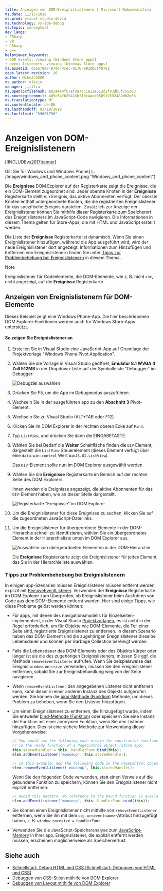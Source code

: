 ```yaml
---
title: Anzeigen von DOM-Ereignislistenern | Microsoft-Dokumentation
ms.date: 11/15/2016
ms.prod: visual-studio-dev14
ms.technology: vs-ide-debug
ms.topic: conceptual
dev_langs:
- FSharp
- VB
- CSharp
- C++
helpviewer_keywords:
- DOM events, viewing [Windows Store apps]
- event listeners, viewing [Windows Store apps]
ms.assetid: d5b679e7-87dd-4cec-9176-883db6ff0781
caps.latest.revision: 26
author: MikeJo5000
ms.author: mikejo
manager: jillfra
ms.openlocfilehash: ed3a4e4f67ef8a7cc1e13e513d2f03db5f755363
ms.sourcegitcommit: 4d9c54f689416bf1dc4ace058919592482d02e36
ms.translationtype: MT
ms.contentlocale: de-DE
ms.lasthandoff: 03/19/2019
ms.locfileid: "59001790"
---
```

# <a name="view-dom-event-listeners"></a>Anzeigen von DOM-Ereignislistenern
[!INCLUDE[vs2017banner](../includes/vs2017banner.md)]

Gilt Sie für Windows und Windows Phone] (.. /Image/windows_and_phone_content.png "Windows_and_phone_content")

 Die **Ereignisse** DOM Explorer auf der Registerkarte zeigt die Ereignisse, die ein DOM-Element zugeordnet sind. Jeder oberste Knoten in der **Ereignisse** Registerkarte stellt ein Ereignis, das aktive Abonnenten verfügt. Der oberste Knoten enthält untergeordnete Knoten, die die registrierten Ereignislistener für das spezifische Ereignis darstellen. Zusätzlich zur Anzeige der Ereignislistener können Sie mithilfe dieser Registerkarte zum Speicherort des Ereignislisteners im JavaScript-Code navigieren. Die Informationen in diesem Thema gelten für Store-Apps, die mit HTML und JavaScript erstellt werden.

 Die Liste der **Ereignisse** Registerkarte ist dynamisch. Wenn Sie einen Ereignislistener hinzufügen, während die App ausgeführt wird, wird der neue Ereignislistener dort angezeigt. Informationen zum Hinzufügen und Entfernen von Ereignislistenern finden Sie unter [Tipps zur Problembehebung bei Ereignislistenern](#Tips) in diesem Thema.

> [!NOTE]
>  Ereignislistener für Codeelemente, die DOM-Elemente, wie z. B. nicht `xhr`, nicht angezeigt, auf die **Ereignisse** Registerkarte.

## <a name="view-event-listeners-for-dom-elements"></a>Anzeigen von Ereignislistenern für DOM-Elemente
 Dieses Beispiel zeigt eine Windows Phone-App. Die hier beschriebenen DOM Explorer-Funktionen werden auch für Windows Store-Apps unterstützt.

#### <a name="to-view-event-listeners"></a>So zeigen Sie Ereignislistener an

1.  Erstellen Sie in Visual Studio eine JavaScript-App auf Grundlage der Projektvorlage "Windows Phone Pivot Application".

2.  Wählen Sie die Vorlage in Visual Studio geöffnet, **Emulator 8.1 WVGA 4 Zoll 512MB** in der Dropdown-Liste auf der Symbolleiste "Debuggen" im Debugger:

     ![Debugziel auswählen](../debugger/media/js-dom-debug-target-emu.png "JS_DOM_Debug_Target_Emu")

3.  Drücken Sie F5, um die App im Debugmodus auszuführen.

4.  Wechseln Sie in der ausgeführten app zu den **Abschnitt 3** Pivot-Element.

5.  Wechseln Sie zu Visual Studio (ALT+TAB oder F12).

6.  Klicken Sie im DOM Explorer in der rechten oberen Ecke auf `Find`.

7.  Typ `ListView`, und drücken Sie dann die EINGABETASTE.

8.  Wählen Sie bei Bedarf die **Weiter** Schaltfläche finden die `DIV` Element, dargestellt die `ListView` Steuerelement (dieses Element verfügt über eine `data-win-control` Wert `WinJS.UI.ListView`).

     Das `DIV`-Element sollte nun im DOM Explorer ausgewählt werden.

9. Wählen Sie die **Ereignisse** Registerkarte im Bereich auf der rechten Seite des DOM Explorers.

     Ihnen werden die Ereignisse angezeigt, die aktive Abonnenten für das `DIV`-Element haben, wie an dieser Stelle dargestellt.

     ![Registerkarte "Ereignisse" im DOM Explorer](../debugger/media/js-dom-events.png "JS_DOM_Events")

10. Um die Ereignislistener für diese Ereignisse zu suchen, klicken Sie auf die zugeordneten JavaScript-Dateilinks.

11. Um die Ereignislistener für übergeordnete Elemente in der DOM-Hierarchie schnell zu identifizieren, wählen Sie ein übergeordnetes Element in der Hierarchieliste unten im DOM Explorer aus.

     ![Auswählen von übergeordneten Elementen in der DOM-Hierarchie](../debugger/media/js-dom-breadcrumbs.png "JS_DOM_Breadcrumbs")

     Die **Ereignisse** Registerkarte zeigt die Ereignislistener für jedes Element, das Sie in der Hierarchieliste auswählen.

###  <a name="Tips"></a> Tipps zur Problembehebung bei Ereignislistenern
 In einigen app-Szenarien müssen Ereignislistener müssen entfernt werden, explizit mit [RemoveEventListener](http://msdn.microsoft.com/library/ie/ff975250\(v=vs.85\).aspx). Verwenden der **Ereignisse** Registerkarte im DOM Explorer zum Überprüfen, ob Ereignislistener beim Ausführen von Code aus dem DOM-Elemente entfernt wurden. Hier sind einige Tipps, wie diese Probleme gelöst werden können:

-   Für apps, mit denen des navigationsmodells für Einzelseiten-implementiert, in der Visual Studio [Projektvorlagen](http://msdn.microsoft.com/library/windows/apps/hh758331.aspx), es ist nicht in der Regel erforderlich, um für Objekte wie DOM-Elemente, die Teil einer Seite sind, registrierte Ereignislistener zu entfernen. In diesem Szenario haben das DOM-Element und die zugehörigen Ereignislistener dieselbe Lebensdauer und können per Garbage Collection bereinigt werden.

-   Falls die Lebensdauer des DOM-Elements oder des Objekts kürzer oder länger ist als die des zugehörigen Ereignislisteners, müssen Sie ggf. die Methode `removeEventListener` aufrufen. Wenn Sie beispielsweise das Ereignis `window.onresize` verwenden, müssen Sie den Ereignislistener entfernen, sobald Sie zur Ereignisbehandlung weg von der Seite navigieren.

-   Wenn `removeEventListener` den angegebenen Listener nicht entfernen kann, kann dieser in einer anderen Instanz des Objekts aufgerufen werden. Sie können die [bind-Methode (Funktion)](https://developer.mozilla.org/docs/Web/JavaScript/Reference/Global_Objects/Function/bind) Methode, um dieses Problem zu beheben, wenn Sie den Listener hinzufügen.

-   Um einen Ereignislistener zu entfernen, die hinzugefügt wurde, indem Sie entweder [bind-Methode (Funktion)](https://developer.mozilla.org/docs/Web/JavaScript/Reference/Global_Objects/Function/bind) oder speichern Sie eine Instanz der Funktion mit einer anonymen Funktion, wenn Sie den Listener hinzufügen. Dies ist eine sichere Methode zur Verwendung dieser Vorgehensweise:

    ```javascript
    // You could use the following code within the constructor function of an object, or
    // in the ready function of a PageControl object (Store app).
    this.storedHandler = this._handlerFunc.bind(this);
    elem.addEventListener('mouseup', this.storedHandler);

    // In this example, add the following code in the PageControl object's unload function.
    elem.removeEventListener('mouseup', this.storedHandler);

    ```

     Wenn Sie den folgenden Code verwenden, statt einen Verweis auf die gebundene Funktion zu speichern, können Sie den Ereignislistener nicht explizit entfernen:

    ```javascript
    // Avoid this pattern. No reference to the bound function is available.
    elem.addEventListener('mouseup', this._handlerFunc.bind(this));
    ```

-   Sie können einen Ereignislistener nicht mithilfe von `removeEventListener` entfernen, wenn Sie ihn mit dem `obj.on<eventname>`-Attribut hinzugefügt haben, z. B. `window.onresize = handlerFunc`.

-   Verwenden Sie die JavaScript-Speicheranalyse zum [JavaScript-Memory](../profiling/javascript-memory.md) in Ihrer app. Ereignislistener, die explizit entfernt werden müssen, erscheinen möglicherweise als Speicherverlust.

## <a name="see-also"></a>Siehe auch

- [Schnellstart: Debug HTML and CSS (Schnellstart: Debuggen von HTML und CSS)](../debugger/quickstart-debug-html-and-css.md)
- [Debuggen von CSS-Stilen mithilfe von DOM Explorer](../debugger/debug-css-styles-using-dom-explorer.md)
- [Debuggen von Layout mithilfe von DOM Explorer](../debugger/debug-layout-using-dom-explorer.md)